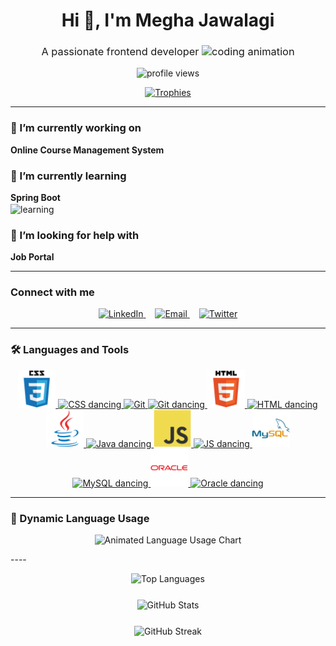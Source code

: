 <h1 align="center">
  Hi 👋, I'm Megha Jawalagi
<!--   <img src="https://media.giphy.com/media/hvRJCLFzcasrR4ia7z/giphy.gif" width="35" alt="waving hand" /> -->
</h1>

<h3 align="center" style="font-weight: normal;">
  A passionate frontend developer
  <img src="https://media.giphy.com/media/26ufdipQqU2lhNA4g/giphy.gif" width="30" alt="coding animation" />
</h3>

<p align="center">
  <img src="https://komarev.com/ghpvc/?username=megha-jawalagi&label=Profile%20views&color=0e75b6&style=flat" alt="profile views" />
</p>

<p align="center">
  <a href="https://github.com/ryo-ma/github-profile-trophy" target="_blank" rel="noopener">
    <img src="https://github-profile-trophy.vercel.app/?username=megha-jawalagi&theme=radical&row=1&column=6" alt="Trophies" />
  </a>
</p>

---

### 🔭 I’m currently working on  
**Online Course Management System**  

### 🌱 I’m currently learning  
**Spring Boot**  
<img src="https://media.giphy.com/media/3oEjI6SIIHBdRxXI40/giphy.gif" width="25" alt="learning" style="vertical-align: middle;" />

### 🤝 I’m looking for help with  
**Job Portal**  

---

<h3>Connect with me</h3>

<p align="center">
  <a href="https://linkedin.com/in/megha-m-jawalagi" target="_blank" rel="noopener" style="margin-right: 15px;">
    <img src="https://img.shields.io/badge/LinkedIn-%230077B5.svg?style=for-the-badge&logo=linkedin&logoColor=white" alt="LinkedIn" />
  </a>
  <a href="mailto:jawalagimegham@gmail.com" target="_blank" rel="noopener" style="margin-right: 15px;">
    <img src="https://img.shields.io/badge/Email-D14836.svg?style=for-the-badge&logo=gmail&logoColor=white" alt="Email" />
  </a>
  <a href="https://twitter.com/yourtwitterhandle" target="_blank" rel="noopener">
    <img src="https://img.shields.io/badge/Twitter-%231DA1F2.svg?style=for-the-badge&logo=twitter&logoColor=white" alt="Twitter" />
  </a>
</p>

---

### 🛠️ Languages and Tools

<p align="center">
  <a href="https://www.w3schools.com/css/" target="_blank">
    <img src="https://raw.githubusercontent.com/devicons/devicon/master/icons/css3/css3-original-wordmark.svg" alt="CSS3" width="60" height="60"/>
    <img src="https://media.giphy.com/media/3o6ZtpxSZbQRRnwCKQ/giphy.gif" width="30" alt="CSS dancing"/>
  </a>

  <a href="https://git-scm.com/" target="_blank">
    <img src="https://www.vectorlogo.zone/logos/git-scm/git-scm-icon.svg" alt="Git" width="60" height="60"/>
    <img src="https://media.giphy.com/media/l3vR1YhXmaF3HRvTW/giphy.gif" width="30" alt="Git dancing"/>
  </a>

  <a href="https://www.w3.org/html/" target="_blank">
    <img src="https://raw.githubusercontent.com/devicons/devicon/master/icons/html5/html5-original-wordmark.svg" alt="HTML5" width="60" height="60"/>
    <img src="https://media.giphy.com/media/xTiTnwL3XzLs0XjXGM/giphy.gif" width="30" alt="HTML dancing"/>
  </a>

  <a href="https://www.java.com" target="_blank">
    <img src="https://raw.githubusercontent.com/devicons/devicon/master/icons/java/java-original.svg" alt="Java" width="60" height="60"/>
    <img src="https://media.giphy.com/media/13HgwGsXF0aiGY/giphy.gif" width="30" alt="Java dancing"/>
  </a>

  <a href="https://developer.mozilla.org/en-US/docs/Web/JavaScript" target="_blank">
    <img src="https://raw.githubusercontent.com/devicons/devicon/master/icons/javascript/javascript-original.svg" alt="JavaScript" width="60" height="60"/>
    <img src="https://media.giphy.com/media/l0MYB8Ory7Hqefo9a/giphy.gif" width="30" alt="JS dancing"/>
  </a>

  <a href="https://www.mysql.com/" target="_blank">
    <img src="https://raw.githubusercontent.com/devicons/devicon/master/icons/mysql/mysql-original-wordmark.svg" alt="MySQL" width="60" height="60"/>
    <img src="https://media.giphy.com/media/fwbzI2kV3Qrlpkh59Y/giphy.gif" width="30" alt="MySQL dancing"/>
  </a>

  <a href="https://www.oracle.com/" target="_blank">
    <img src="https://raw.githubusercontent.com/devicons/devicon/master/icons/oracle/oracle-original.svg" alt="Oracle" width="60" height="60"/>
    <img src="https://media.giphy.com/media/3o6ZtpxSZbQRRnwCKQ/giphy.gif" width="30" alt="Oracle dancing"/>
  </a>
</p>

---
### 🔄 Dynamic Language Usage

<p align="center">
  <img src="language_usage.gif" alt="Animated Language Usage Chart" width="400"/>
</p>
----
<p align="center">
  <img src="https://github-readme-stats.vercel.app/api/top-langs?username=megha-jawalagi&show_icons=true&locale=en&layout=compact" alt="Top Languages" />
</p>

<p align="center" style="margin-top: 25px;">
  <img src="https://github-readme-stats.vercel.app/api?username=megha-jawalagi&show_icons=true&locale=en" alt="GitHub Stats" />
</p>

<p align="center" style="margin-top: 25px;">
  <img src="https://github-readme-streak-stats.herokuapp.com/?user=megha-jawalagi&theme=radical" alt="GitHub Streak" />
</p>
